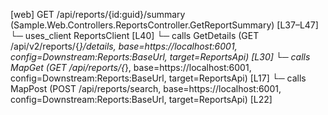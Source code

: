 [web] GET /api/reports/{id:guid}/summary  (Sample.Web.Controllers.ReportsController.GetReportSummary)  [L37–L47]
  └─ uses_client ReportsClient [L40]
    └─ calls GetDetails (GET /api/v2/reports/{*}/details, base=https://localhost:6001, config=Downstream:Reports:BaseUrl, target=ReportsApi) [L30]
    └─ calls MapGet (GET /api/reports/{*}, base=https://localhost:6001, config=Downstream:Reports:BaseUrl, target=ReportsApi) [L17]
    └─ calls MapPost (POST /api/reports/search, base=https://localhost:6001, config=Downstream:Reports:BaseUrl, target=ReportsApi) [L22]
